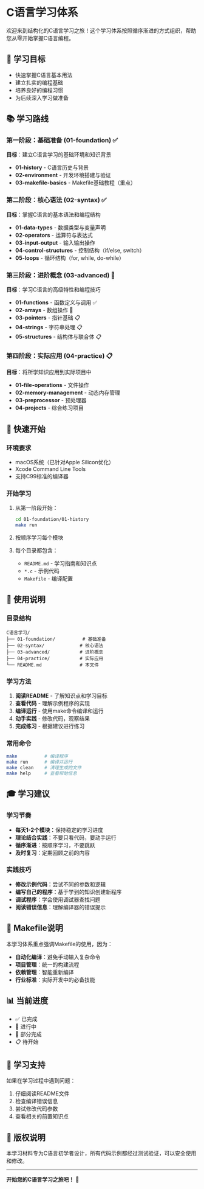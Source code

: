 # C语言学习体系

欢迎来到结构化的C语言学习之旅！这个学习体系按照循序渐进的方式组织，帮助您从零开始掌握C语言编程。

## 🎯 学习目标

- 快速掌握C语言基本用法
- 建立扎实的编程基础
- 培养良好的编程习惯
- 为后续深入学习做准备

## 📚 学习路线

### 第一阶段：基础准备 (01-foundation) ✅
**目标**：建立C语言学习的基础环境和知识背景

- **01-history** - C语言历史与背景
- **02-environment** - 开发环境搭建与验证
- **03-makefile-basics** - Makefile基础教程（重点）

### 第二阶段：核心语法 (02-syntax) ✅
**目标**：掌握C语言的基本语法和编程结构

- **01-data-types** - 数据类型与变量声明
- **02-operators** - 运算符与表达式
- **03-input-output** - 输入输出操作
- **04-control-structures** - 控制结构（if/else, switch）
- **05-loops** - 循环结构（for, while, do-while）

### 第三阶段：进阶概念 (03-advanced) 🚧
**目标**：学习C语言的高级特性和编程技巧

- **01-functions** - 函数定义与调用 ✅
- **02-arrays** - 数组操作 🔄
- **03-pointers** - 指针基础 📋
- **04-strings** - 字符串处理 📋
- **05-structures** - 结构体与联合体 📋

### 第四阶段：实际应用 (04-practice) 📋
**目标**：将所学知识应用到实际项目中

- **01-file-operations** - 文件操作
- **02-memory-management** - 动态内存管理
- **03-preprocessor** - 预处理器
- **04-projects** - 综合练习项目

## 🚀 快速开始

### 环境要求
- macOS系统（已针对Apple Silicon优化）
- Xcode Command Line Tools
- 支持C99标准的编译器

### 开始学习
1. 从第一阶段开始：
   ```bash
   cd 01-foundation/01-history
   make run
   ```

2. 按顺序学习每个模块

3. 每个目录都包含：
   - `README.md` - 学习指南和知识点
   - `*.c` - 示例代码
   - `Makefile` - 编译配置

## 📖 使用说明

### 目录结构
```
C语言学习/
├── 01-foundation/          # 基础准备
├── 02-syntax/             # 核心语法
├── 03-advanced/           # 进阶概念
├── 04-practice/           # 实际应用
└── README.md              # 本文件
```

### 学习方法
1. **阅读README** - 了解知识点和学习目标
2. **查看代码** - 理解示例程序的实现
3. **编译运行** - 使用make命令编译和运行
4. **动手实践** - 修改代码，观察结果
5. **完成练习** - 根据建议进行练习

### 常用命令
```bash
make          # 编译程序
make run      # 编译并运行
make clean    # 清理生成的文件
make help     # 查看帮助信息
```

## 🎓 学习建议

### 学习节奏
- **每天1-2个模块**：保持稳定的学习进度
- **理论结合实践**：不要只看代码，要动手运行
- **循序渐进**：按顺序学习，不要跳跃
- **及时复习**：定期回顾之前的内容

### 实践技巧
- **修改示例代码**：尝试不同的参数和逻辑
- **编写自己的程序**：基于学到的知识创建新程序
- **调试程序**：学会使用调试器查找问题
- **阅读错误信息**：理解编译器的错误提示

## 🔧 Makefile说明

本学习体系重点强调Makefile的使用，因为：
- **自动化编译**：避免手动输入复杂命令
- **项目管理**：统一的构建流程
- **依赖管理**：智能重新编译
- **行业标准**：实际开发中的必备技能

## 📊 当前进度

- ✅ 已完成
- 🚧 进行中
- 🔄 部分完成
- 📋 待开始

## 🤝 学习支持

如果在学习过程中遇到问题：
1. 仔细阅读README文件
2. 检查编译错误信息
3. 尝试修改代码参数
4. 查看相关的前置知识点

## 📝 版权说明

本学习材料专为C语言初学者设计，所有代码示例都经过测试验证，可以安全使用和修改。

---

**开始您的C语言学习之旅吧！** 🎉
